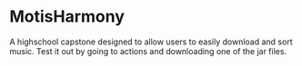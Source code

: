 # MotisHarmony
A highschool capstone designed to allow users to easily download and sort music. Test it out by going to actions and downloading one of the jar files.
